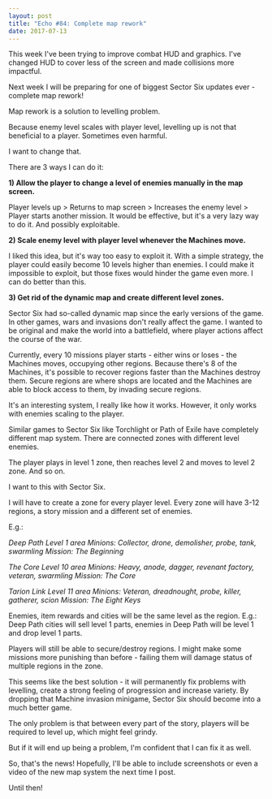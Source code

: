 ```yaml
---
layout: post
title: "Echo #84: Complete map rework"
date: 2017-07-13
---
```


This week I've been trying to improve combat HUD and graphics.
I've changed HUD to cover less of the screen and made collisions more impactful.

Next week I will be preparing for one of biggest Sector Six updates ever - complete map rework!

Map rework is a solution to levelling problem.

Because enemy level scales with player level, levelling up is not that beneficial to a player.
Sometimes even harmful.

I want to change that.

There are 3 ways I can do it:

**1) Allow the player to change a level of enemies manually in the map screen.**

Player levels up > Returns to map screen > Increases the enemy level > Player starts another mission.
It would be effective, but it's a very lazy way to do it.
And possibly exploitable.

**2) Scale enemy level with player level whenever the Machines move.**

I liked this idea, but it's way too easy to exploit it.
With a simple strategy, the player could easily become 10 levels higher than enemies.
I could make it impossible to exploit, but those fixes would hinder the game even more.
I can do better than this.

**3) Get rid of the dynamic map and create different level zones.**

Sector Six had so-called dynamic map since the early versions of the game.
In other games, wars and invasions don't really affect the game.
I wanted to be original and make the world into a battlefield, where player actions affect the course of the war.

Currently, every 10 missions player starts - either wins or loses - the Machines moves, occupying other regions.
Because there's 8 of the Machines, it's possible to recover regions faster than the Machines destroy them.
Secure regions are where shops are located and the Machines are able to block access to them, by invading secure regions.

It's an interesting system, I really like how it works.
However, it only works with enemies scaling to the player.

Similar games to Sector Six like Torchlight or Path of Exile have completely different map system.
There are connected zones with different level enemies.

The player plays in level 1 zone, then reaches level 2 and moves to level 2 zone. And so on.

I want to this with Sector Six. 

I will have to create a zone for every player level.
Every zone will have 3-12 regions, a story mission and a different set of enemies.

E.g.: 

*Deep Path*
*Level 1 area*
*Minions: Collector, drone, demolisher, probe, tank, swarmling*
*Mission: The Beginning*

*The Core*
*Level 10 area*
*Minions: Heavy, anode, dagger, revenant factory, veteran, swarmling*
*Mission: The Core*

*Tarion Link*
*Level 11 area*
*Minions: Veteran, dreadnought, probe, killer, gatherer, scion*
*Mission: The Eight Keys*

Enemies, item rewards and cities will be the same level as the region.
E.g.: Deep Path cities will sell level 1 parts, enemies in Deep Path will be level 1 and drop level 1 parts.

Players will still be able to secure/destroy regions.
I might make some missions more punishing than before - failing them will damage status of multiple regions in the zone.

This seems like the best solution - it will permanently fix problems with levelling, create a strong feeling of progression and increase variety.
By dropping that Machine invasion minigame, Sector Six should become into a much better game.

The only problem is that between every part of the story, players will be required to level up, which might feel grindy.

But if it will end up being a problem, I'm confident that I can fix it as well.

So, that's the news!
Hopefully, I'll be able to include screenshots or even a video of the new map system the next time I post.

Until then!
